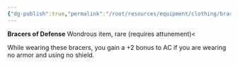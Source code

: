 ```yaml
---
{"dg-publish":true,"permalink":"/root/resources/equipment/clothing/bracers-of-defense/","title":"Bracers of Defense"}
---
```



**Bracers of Defense**
Wondrous item, rare (requires attunement)<

While wearing these bracers, you gain a +2 bonus to AC if you are wearing no armor and using no shield.